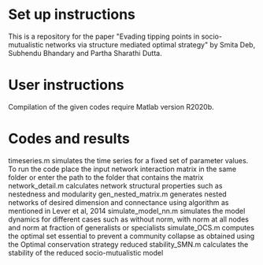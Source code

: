 # Set up instructions
This is a repository for the paper "Evading tipping points in socio-mutualistic networks via structure mediated optimal strategy" by  Smita Deb, Subhendu Bhandary and Partha Sharathi Dutta.
# User instructions
Compilation of the given codes require Matlab version R2020b.

# Codes and results
timeseries.m simulates the time series for a fixed set of parameter values. To run the code place the input network interaction matrix in the same folder or enter the path to the folder that contains the matrix
network_detail.m calculates network structural properties such as nestedness and modularity
gen_nested_matrix.m generates nested networks of desired dimension and connectance using algorithm as mentioned in Lever et al, 2014
simulate_model_nn.m simulates the model dynamics for different cases such as without norm, with norm at all nodes and norm at fraction of generalists or specialists
simulate_OCS.m computes the optimal set essential to prevent a community collapse as obtained using the Optimal conservation strategy
reduced stability_SMN.m calculates the stability of the reduced socio-mutualistic model

